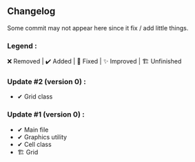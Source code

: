 ## Changelog
Some commit may not appear here since it fix / add little things.

### Legend :
❌ Removed | ✔️ Added | 💫 Fixed | ✨ Improved | 🏗️ Unfinished

### Update #2 (version 0) :
- ✔ Grid class

### Update #1 (version 0) :
- ✔ Main file
- ✔ Graphics utility
- ✔ Cell class
- 🏗️ Grid